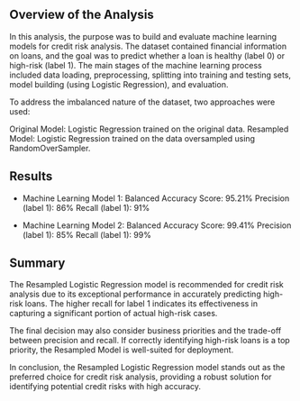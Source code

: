 ## Overview of the Analysis

In this analysis, the purpose was to build and evaluate machine learning models for credit risk analysis. The dataset contained financial information on loans, and the goal was to predict whether a loan is healthy (label 0) or high-risk (label 1). The main stages of the machine learning process included data loading, preprocessing, splitting into training and testing sets, model building (using Logistic Regression), and evaluation.

To address the imbalanced nature of the dataset, two approaches were used:

Original Model: Logistic Regression trained on the original data.
Resampled Model: Logistic Regression trained on the data oversampled using RandomOverSampler.

## Results

* Machine Learning Model 1:
  Balanced Accuracy Score: 95.21%
  Precision (label 1): 86%
  Recall (label 1): 91%

* Machine Learning Model 2:
  Balanced Accuracy Score: 99.41%
  Precision (label 1): 85%
  Recall (label 1): 99%

## Summary

The Resampled Logistic Regression model is recommended for credit risk analysis due to its exceptional performance in accurately predicting high-risk loans. The higher recall for label 1 indicates its effectiveness in capturing a significant portion of actual high-risk cases.

The final decision may also consider business priorities and the trade-off between precision and recall. If correctly identifying high-risk loans is a top priority, the Resampled Model is well-suited for deployment.

In conclusion, the Resampled Logistic Regression model stands out as the preferred choice for credit risk analysis, providing a robust solution for identifying potential credit risks with high accuracy.

